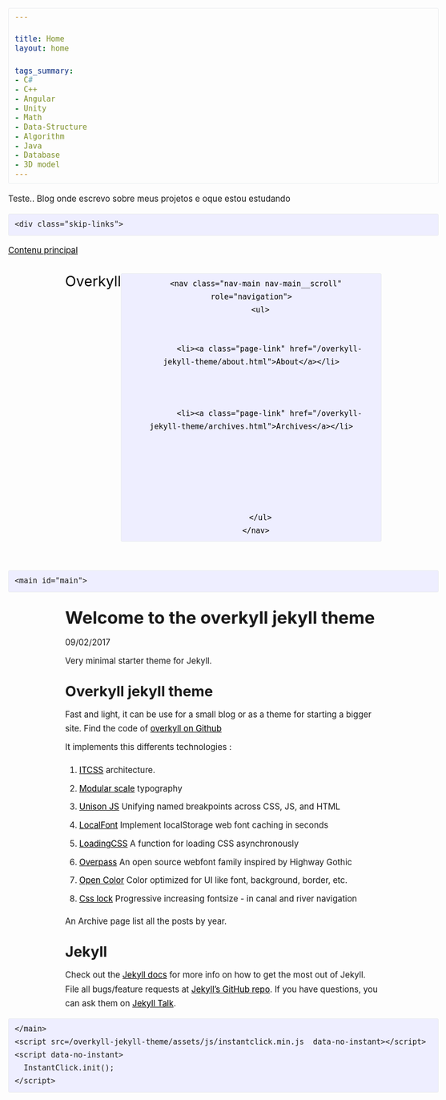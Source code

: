 ```yaml
---

title: Home
layout: home

tags_summary:
- C#
- C++
- Angular
- Unity
- Math
- Data-Structure
- Algorithm
- Java
- Database
- 3D model
---
```


Teste..
Blog onde escrevo sobre meus projetos e oque estou estudando


<!DOCTYPE html>
<html lang="en">

  <head itemscope itemtype="http://schema.org/WebSite">
  <link href="http://gmpg.org/xfn/11" rel="profile">
  <meta http-equiv="X-UA-Compatible" content="IE=edge">
  <meta charset="utf-8">
  <meta name="viewport" content="width=device-width, initial-scale=1">
  <link rel="alternate" type="application/rss+xml" title="Overkyll RSS Feed" href="/overkyll-jekyll-theme/feed/"/>
  <link rel="canonical" href="/overkyll-jekyll-theme/">

  <title>Home</title>
  <meta name="description" content="Write an awesome description for your new site here. You can edit this line in _config.yml. It will appear in your document head meta (for Google search results) and in your feed.xml site description.
">

  <style type="text/css">
    
    @media screen and (min-width: 0){head{font-family:"usn-small 0"}body:after{content:"usn-small - min-width: 0"}}@media screen and (min-width: 56.25em){head{font-family:"usn-medium 56.25em"}body:after{content:"usn-medium - min-width: 56.25em"}}head{clear:both}head title{font-family:"usn-small 0,usn-medium 56.25em"}body:after{display:none}*[data-usn-if]{display:none}body{font-family:-apple-system,system,sans-serif;font-size:1em;line-height:1.728}h3,h2{line-height:1.2}h1{line-height:1}h6,.h6{font-size:.8333333333em}h5,.h5{font-size:1em}h4,.h4{font-size:1.2em}h3,.h3{font-size:1.44em}h2,.h2{font-size:1.728em}h1,.h1{font-size:2.0736em}@media only screen and (min-width: 56.313em){body{font-size:1em;font-size:calc( 1em + ( (1.2 - 1) / 1 ) * (100vw - 56.25rem) / (75 - 56.25) )}}@media only screen and (min-width: 75.063em){body{font-size:1.44em;font-size:calc( 1.2em + ( (1.44 - 1.2) / 1.2 ) * (100vw - 75rem) / (112.5 - 75) )}}@media only screen and (min-width: 112.563em){body{font-size:1.728em;font-size:calc( 1.44em + ( (2.0736 - 1.44) / 1.44 ) * (100vw - 112.5rem) / (150 - 112.5) )}}@media only screen and (min-width: 150.063em){body{font-size:2.0736em;font-size:calc( 2.0736em + ( (2.48832 - 2.0736) / 2.0736 ) * (100vw - 150rem) / (200 - 150) )}}h1,.h1,h2,.h2,h3,.h3,label,legend{font-family:-apple-system,system,sans-serif}h1,.h1,h2,.h2,h3,.h3{word-wrap:break-word;margin-top:1em;margin-bottom:.5em}h1 small,h1 .small,.h1 small,.h1 .small,h2 small,h2 .small,.h2 small,.h2 .small,h3 small,h3 .small,.h3 small,.h3 .small{font-size:65%}h4,.h4,h5,.h5,h6,.h6{margin-top:.5em;margin-bottom:.5em}h4 small,h4 .small,.h4 small,.h4 .small,h5 small,h5 .small,.h5 small,.h5 .small,h6 small,h6 .small,.h6 small,.h6 .small{font-size:75%}h1,h2,h3,h4,h5,h6{color:currentColor}h1,h1 a,h1 a:visited,h2,h2 a,h2 a:visited,h3,h3 a,h3 a:visited,h4,h4 a,h4 a:visited,h5,h5 a,h5 a:visited,h6,h6 a,h6 a:visited{color:currentColor;text-decoration:none}h1 a:hover,h2 a:hover,h3 a:hover,h4 a:hover,h5 a:hover,h6 a:hover{text-decoration:underline}p{margin:0 0 .5em}/*! normalize.css v3.0.3 | MIT License | github.com/necolas/normalize.css */html{font-family:sans-serif;-ms-text-size-adjust:100%;-webkit-text-size-adjust:100%}body{margin:0}article,aside,details,figcaption,figure,footer,header,hgroup,main,menu,nav,section,summary{display:block}audio,canvas,progress,video{display:inline-block;vertical-align:baseline}audio:not([controls]){display:none;height:0}[hidden],template{display:none}a{background-color:transparent}a:active,a:hover{outline:0}abbr[title]{border-bottom:1px dotted}b,strong{font-weight:bold}dfn{font-style:italic}mark{background:#ff0;color:#000}small{font-size:80%}sub,sup{font-size:75%;line-height:0;position:relative;vertical-align:baseline}sup{top:-0.5em}sub{bottom:-0.25em}img{border:0}svg:not(:root){overflow:hidden}figure{margin:1em 40px}hr{box-sizing:content-box;height:0}pre{overflow:auto}code,kbd,pre,samp{font-family:monospace, monospace;font-size:1em}button,input,optgroup,select,textarea{color:inherit;font:inherit;margin:0}button{overflow:visible}button,select{text-transform:none}button,html input[type="button"],input[type="reset"],input[type="submit"]{-webkit-appearance:button;cursor:pointer}button[disabled],html input[disabled]{cursor:default}button::-moz-focus-inner,input::-moz-focus-inner{border:0;padding:0}input{line-height:normal}input[type="checkbox"],input[type="radio"]{box-sizing:border-box;padding:0}input[type="number"]::-webkit-inner-spin-button,input[type="number"]::-webkit-outer-spin-button{height:auto}input[type="search"]{-webkit-appearance:textfield;box-sizing:content-box}input[type="search"]::-webkit-search-cancel-button,input[type="search"]::-webkit-search-decoration{-webkit-appearance:none}fieldset{border:1px solid #c0c0c0;margin:0 2px;padding:0.35em 0.625em 0.75em}legend{border:0;padding:0}textarea{overflow:auto}optgroup{font-weight:bold}table{border-collapse:collapse;border-spacing:0}td,th{padding:0}html,body{box-sizing:border-box;margin:0}*,*:before,*:after{box-sizing:inherit}img{max-width:100%;height:auto;vertical-align:middle;border:0;-ms-interpolation-mode:bicubic}.img--no-max{max-width:none}figure>img{display:block}figcaption{font-size:.8333333333em}iframe,embed,object,video{max-width:100%}a{text-decoration:underline;color:#000}a:visited{color:#000}a:hover{text-decoration:none}a:focus{outline:thin dotted}a:hover,a:active{outline:none}ul,ol{margin-bottom:1em}ul li,ol li{margin-bottom:0.5rem}.list-unstyled,.list-inline{padding-left:0;list-style:none}.list-inline>li{display:inline-block;margin:0 -5px 0 0}dl{margin-top:0;margin-bottom:1em}dt,dd{line-height:1.44}dt{font-weight:bold}dd{margin-left:0}blockquote,blockquote p,q{color:#495057}blockquote{padding-left:.5em;font-size:1.2em;letter-spacing:-1px;border-left:4px solid #495057}blockquote>:last-child{margin-bottom:0}blockquote cite{display:block;color:#212529}blockquote cite:before{content:"\2014 \0020"}blockquote cite a,blockquote cite a:visited{color:#212529}pre,code{font-size:15px;border:1px solid #e9ecef;border-radius:3px;background-color:#eef}code{padding:1px 5px}pre{overflow-x:scroll;padding:8px 12px}pre>code{padding-right:0;padding-left:0;border:0}table{width:100%;table-layout:fixed;border:1px solid #ccc}table>thead>tr>th,table>thead>tr>td,table>tbody>tr>th,table>tbody>tr>td,table>tfoot>tr>th,table>tfoot>tr>td{border:1px solid #ccc}table>thead>tr>th,table>thead>tr>td{border-bottom-width:2px}.page{padding-bottom:4em}.page,.wrapper{margin-right:auto;margin-left:auto;max-width:100%}.wrapper{padding-right:1em;padding-left:1em;max-width:40em}.grid{display:grid;grid-template-columns:repeat(auto-fill, minmax(8em, 1fr));grid-gap:2vmin;margin-bottom:1em}/*! system-font.css v1.1.0 | CC0-1.0 License | github.com/jonathantneal/system-font-face */@font-face{font-family:system;font-style:normal;font-weight:300;src:local(".SFNSText-Light"),local(".HelveticaNeueDeskInterface-Light"),local(".LucidaGrandeUI"),local("Segoe UI Light"),local("Ubuntu Light"),local("Roboto-Light"),local("DroidSans"),local("Tahoma")}@font-face{font-family:system;font-style:italic;font-weight:300;src:local(".SFNSText-LightItalic"),local(".HelveticaNeueDeskInterface-Italic"),local(".LucidaGrandeUI"),local("Segoe UI Light Italic"),local("Ubuntu Light Italic"),local("Roboto-LightItalic"),local("DroidSans"),local("Tahoma")}@font-face{font-family:system;font-style:normal;font-weight:400;src:local(".SFNSText-Regular"),local(".HelveticaNeueDeskInterface-Regular"),local(".LucidaGrandeUI"),local("Segoe UI"),local("Ubuntu"),local("Roboto-Regular"),local("DroidSans"),local("Tahoma")}@font-face{font-family:system;font-style:italic;font-weight:400;src:local(".SFNSText-Italic"),local(".HelveticaNeueDeskInterface-Italic"),local(".LucidaGrandeUI"),local("Segoe UI Italic"),local("Ubuntu Italic"),local("Roboto-Italic"),local("DroidSans"),local("Tahoma")}@font-face{font-family:system;font-style:normal;font-weight:500;src:local(".SFNSText-Medium"),local(".HelveticaNeueDeskInterface-MediumP4"),local(".LucidaGrandeUI"),local("Segoe UI Semibold"),local("Ubuntu Medium"),local("Roboto-Medium"),local("DroidSans-Bold"),local("Tahoma Bold")}@font-face{font-family:system;font-style:italic;font-weight:500;src:local(".SFNSText-MediumItalic"),local(".HelveticaNeueDeskInterface-MediumItalicP4"),local(".LucidaGrandeUI"),local("Segoe UI Semibold Italic"),local("Ubuntu Medium Italic"),local("Roboto-MediumItalic"),local("DroidSans-Bold"),local("Tahoma Bold")}@font-face{font-family:system;font-style:normal;font-weight:700;src:local(".SFNSText-Bold"),local(".HelveticaNeueDeskInterface-Bold"),local(".LucidaGrandeUI"),local("Segoe UI Bold"),local("Ubuntu Bold"),local("Roboto-Bold"),local("DroidSans-Bold"),local("Tahoma Bold")}@font-face{font-family:system;font-style:italic;font-weight:700;src:local(".SFNSText-BoldItalic"),local(".HelveticaNeueDeskInterface-BoldItalic"),local(".LucidaGrandeUI"),local("Segoe UI Bold Italic"),local("Ubuntu Bold Italic"),local("Roboto-BoldItalic"),local("DroidSans-Bold"),local("Tahoma Bold")}.skip-links{position:absolute;top:0;width:100%}.skip-links a{position:absolute;overflow:hidden;display:inline-block;clip:rect(1px, 1px, 1px, 1px);padding:0.5em;background:black;color:white;text-decoration:none}.skip-links a:focus{position:static;overflow:visible;clip:auto}.site-header{position:relative;margin-bottom:2em;padding:0 1em;text-align:center;color:#000;z-index:0}.site-header-top{display:flex;flex-direction:column;justify-content:space-between;align-items:center;padding:.5em 1em;width:100%;background:transparent}@media only screen and (min-width: 56.313em){.site-header-top__align{flex-direction:row;align-items:baseline}}.site-header-hero{padding:0;color:#fff;background-size:cover;background-position:center center;background-color:#495057;background-image:linear-gradient(to top, #495057 0%, #212529 100%)}.site-header-hero .wrapper{display:flex;justify-content:center;align-items:center;min-height:40vmin}.site-header-hero a{text-decoration:none;color:currentColor}.site-header-hero a:visited{color:currentColor}.site-header-hero::after{position:absolute;top:0;left:0;bottom:0;content:'';width:100%;height:100%;background:rgba(0,0,0,0.3);z-index:-1;opacity:1;transition:opacity 1500ms ease-in-out}.site-header.b-lazy::after{opacity:1}.site-header-background{position:absolute;top:0;left:0;object-fit:cover;z-index:-1;width:100%;height:100%;opacity:1;transition:opacity 1500ms ease-in-out}.site-title{display:block;margin:0;font-size:1.728em;line-height:1;color:currentColor;text-decoration:none}.site-title-hero{display:inline-block;padding:.5em;font-size:2.0736em;font-weight:300}.site-title-link{color:currentColor;text-decoration:none}.site-title-link,.site-title-link:visited{color:currentColor}.site-information{margin:0}.site-slogan{text-align:center;color:#fff}.exergue{margin-top:-2em;padding:1em;width:100%;text-align:center;color:#fff;background:#212529}.exergue small{display:block;clear:both;width:100%}.exergue a{color:#fff}.exergue a:hover{text-decoration:none}nav ul{list-style:none}nav a{text-decoration:none}.nav-main ul{margin:0;padding:.1666666667em 0 .5em;min-width:100%;list-style:none;text-align:left}@media only screen and (min-width: 56.313em){.wrapper--flex .nav-main ul{text-align:right}}.nav-main li{display:inline-block;text-align:center;margin:0;padding:0.2rem 1.6rem 0}.nav-main a{font-weight:bold}.nav-main a+.nav-main a{margin-left:1em}.nav-main__scroll{overflow-y:hidden;height:40px}@media only screen and (max-width: 37.437em){.nav-main__scroll{width:100vw}}.nav-main__scroll ul{display:block;overflow-y:hidden;overflow-x:auto;padding-bottom:100px;white-space:nowrap;text-align:center}

  </style>
  <script>
    /*
loadCSS: load a CSS file asynchronously.
[c]2015 @scottjehl, Filament Group, Inc.
Licensed MIT
*/
(function(w){
  "use strict";
  /* exported loadCSS */
  w.loadCSS = function( href, before, media ){
    // Arguments explained:
    // `href` [REQUIRED] is the URL for your CSS file.
    // `before` [OPTIONAL] is the element the script should use as a reference for injecting our stylesheet <link> before
      // By default, loadCSS attempts to inject the link after the last stylesheet or script in the DOM. However, you might desire a more specific location in your document.
    // `media` [OPTIONAL] is the media type or query of the stylesheet. By default it will be 'all'
    var ss = w.document.createElement( "link" );
    var ref;
    if( before ){
      ref = before;
    }
    else if( w.document.querySelectorAll ){
      var refs = w.document.querySelectorAll(  "style,link[rel=stylesheet],script" );
      // No need to check length. This script has a parent element, at least
      ref = refs[ refs.length - 1];
    }
    else {
      ref = w.document.getElementsByTagName( "script" )[ 0 ];
    }

    var sheets = w.document.styleSheets;
    ss.rel = "stylesheet";
    ss.href = href;
    // temporarily set media to something inapplicable to ensure it'll fetch without blocking render
    ss.media = "only x";

    // Inject link
      // Note: the ternary preserves the existing behavior of "before" argument, but we could choose to change the argument to "after" in a later release and standardize on ref.nextSibling for all refs
      // Note: `insertBefore` is used instead of `appendChild`, for safety re: http://www.paulirish.com/2011/surefire-dom-element-insertion/
    ref.parentNode.insertBefore( ss, ( before ? ref : ref.nextSibling ) );
    // A method (exposed on return object for external use) that mimics onload by polling until document.styleSheets until it includes the new sheet.
    ss.onloadcssdefined = function( cb ){
      var defined;
      for( var i = 0; i < sheets.length; i++ ){
        if( sheets[ i ].href && sheets[ i ].href === ss.href ){
          defined = true;
        }
      }
      if( defined ){
        cb();
      } else {
        setTimeout(function() {
          ss.onloadcssdefined( cb );
        });
      }
    };

    // once loaded, set link's media back to `all` so that the stylesheet applies once it loads
    ss.onloadcssdefined(function() {
      ss.media = media || "all";
    });
    return ss;
  };
}(this));

    loadCSS("/overkyll-jekyll-theme/assets/css/main.css");
    !function(){"use strict";function e(e,t,n){e.addEventListener?e.addEventListener(t,n,!1):e.attachEvent&&e.attachEvent("on"+t,n)}function t(e){return window.localStorage&&localStorage.font_css_cache&&localStorage.font_css_cache_file===e}function n(){if(window.localStorage&&window.XMLHttpRequest)if(t(o))c(localStorage.font_css_cache);else{var n=new XMLHttpRequest;n.open("GET",o,!0),e(n,"load",function(){4===n.readyState&&(c(n.responseText),localStorage.font_css_cache=n.responseText,localStorage.font_css_cache_file=o)}),n.send()}else{var a=document.createElement("link");a.href=o,a.rel="stylesheet",a.type="text/css",document.getElementsByTagName("head")[0].appendChild(a),document.cookie="font_css_cache";}}function c(e){var t=document.createElement("style");t.innerHTML=e,document.getElementsByTagName("head")[0].appendChild(t),document.getElementsByTagName("html")[0].className+=' font-loaded'}var o="/assets/css/font.css";window.localStorage&&localStorage.font_css_cache||document.cookie.indexOf("font_css_cache")>-1?n():e(window,"load",n)}();

  </script>
  <noscript><link rel="stylesheet" href="/overkyll-jekyll-theme/assets/css/main.css"></noscript>
  <link rel="apple-touch-icon" sizes="57x57" href=/overkyll-jekyll-theme/assets/favicons/apple-icon-57x57.png>
<link rel="apple-touch-icon" sizes="60x60" href=/overkyll-jekyll-theme/assets/favicons/apple-icon-60x60.png>
<link rel="apple-touch-icon" sizes="72x72" href=/overkyll-jekyll-theme/assets/favicons/apple-icon-72x72.png>
<link rel="apple-touch-icon" sizes="76x76" href=/overkyll-jekyll-theme/assets/favicons/apple-icon-76x76.png>
<link rel="apple-touch-icon" sizes="114x114" href=/overkyll-jekyll-theme/assets/favicons/apple-icon-114x114.png>
<link rel="apple-touch-icon" sizes="120x120" href=/overkyll-jekyll-theme/assets/favicons/apple-icon-120x120.png>
<link rel="apple-touch-icon" sizes="144x144" href=/overkyll-jekyll-theme/assets/favicons/apple-icon-144x144.png>
<link rel="apple-touch-icon" sizes="152x152" href=/overkyll-jekyll-theme/assets/favicons/apple-icon-152x152.png>
<link rel="apple-touch-icon" sizes="180x180" href=/overkyll-jekyll-theme/assets/favicons/apple-icon-180x180.png>
<link rel="icon" type="image/png" href=/overkyll-jekyll-theme/assets/favicons/favicon-32x32.png>
<link rel="icon" type="image/png" href=/overkyll-jekyll-theme/assets/favicons/android-chrome-192x192.png>
<link rel="icon" type="image/png" href=/overkyll-jekyll-theme/assets/favicons/favicon-96x96.png>
<link rel="icon" type="image/png" href=/overkyll-jekyll-theme/assets/favicons/favicon-16x16.png>
<link rel="manifest" href=/overkyll-jekyll-theme/assets/favicons/manifest.json>
<link rel="shortcut icon" href=/overkyll-jekyll-theme/assets/favicons/favicon.ico>
<meta name="msapplication-TileColor" content="#000">
<meta name="msapplication-TileImage" content="/assets/favicons/mstile-144x144.png" | relative_url }}>
<meta name="msapplication-config" content="/assets/favicons/browserconfig.xml" | relative_url }}>
<meta name="theme-color" content="#000">

</head>


  <body class="page" itemscope itemtype="http://schema.org/WebPage">

    <div class="skip-links">
  <a href="#main">Contenu principal</a>
</div>
<header class="site-header" role="banner">
  <div class="site-header-top site-header-top__align wrapper">
      <p class="site-logo">
        <a class="site-title" href="/overkyll-jekyll-theme/">Overkyll</a>
      </p>

      <nav class="nav-main nav-main__scroll" role="navigation">
        <ul>
          
            
            <li><a class="page-link" href="/overkyll-jekyll-theme/about.html">About</a></li>
            
          
            
            <li><a class="page-link" href="/overkyll-jekyll-theme/archives.html">Archives</a></li>
            
          
            
          
            
          
        </ul>
      </nav>
  </div>

</header>


    <main id="main">
      

<section class="post wrapper">
  <h1><a href="/overkyll-jekyll-theme/2017/02/09/welcome-to-jekyll.html">Welcome to the overkyll jekyll theme</a></h1>
  <p class="post-meta">09/02/2017</p>
  <p>Very minimal starter theme for Jekyll.</p>

<h2 id="overkyll-jekyll-theme">Overkyll jekyll theme</h2>

<p>Fast and light, it can be use for a small blog or as a theme for starting a bigger site. Find the code of <a href="https://github.com/bertrandkeller/overkyll-jekyll-theme">overkyll on Github</a></p>

<p>It implements this differents technologies :</p>

<ol>
  <li><a href="http://itcss.io/">ITCSS</a> architecture.</li>
  <li><a href="http://www.modularscale.com/">Modular scale</a> typography</li>
  <li><a href="http://bjork24.github.io/Unison/">Unison JS</a> Unifying named breakpoints across CSS, JS, and HTML</li>
  <li><a href="https://jaicab.com/localFont/">LocalFont</a> Implement localStorage web font caching in seconds</li>
  <li><a href="https://github.com/filamentgroup/loadCSS">LoadingCSS</a> A function for loading CSS asynchronously</li>
  <li><a href="http://overpassfont.org/">Overpass</a> An open source webfont family inspired by Highway Gothic</li>
  <li><a href="https://yeun.github.io/open-color/">Open Color</a> Color optimized for UI like font, background, border, etc.</li>
  <li><a href="https://fvsch.com/code/css-locks/">Css lock</a> Progressive increasing fontsize - in canal and river navigation</li>
</ol>

<p>An Archive page list all the posts by year.</p>

<h2 id="jekyll">Jekyll</h2>

<p>Check out the <a href="http://jekyllrb.com/docs/home">Jekyll docs</a> for more info on how to get the most out of Jekyll. File all bugs/feature requests at <a href="https://github.com/jekyll/jekyll">Jekyll’s GitHub repo</a>. If you have questions, you can ask them on <a href="https://talk.jekyllrb.com/">Jekyll Talk</a>.</p>


</section>






    </main>
    <script src=/overkyll-jekyll-theme/assets/js/instantclick.min.js  data-no-instant></script>
    <script data-no-instant>
      InstantClick.init();
    </script>
  </body>
</html>